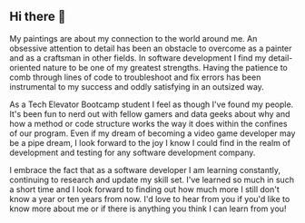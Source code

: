 ## Hi there 👋

<!--
**dgcritch/dgcritch** is a ✨ _special_ ✨ repository because its `README.md` (this file) appears on your GitHub profile.

Here are some ideas to get you started:

- 🔭 I’m currently working on ...
- 🌱 I’m currently learning ... 
- 👯 I’m looking to collaborate on ...
- 🤔 I’m looking for help with ...
- 💬 Ask me about ...
- 📫 How to reach me: ...
- 😄 Pronouns: ...
- ⚡ Fun fact: ...
-->
My paintings are about my connection to the world around me. An obsessive attention to detail has been an obstacle to overcome as a painter and as a craftsman in other fields. In software development I find my detail-oriented nature to be one of my greatest strengths. Having the patience to comb through lines of code to troubleshoot and fix errors has been instrumental to my success and oddly satisfying in an outsized way. 

As a Tech Elevator Bootcamp student I feel as though I've found my people. It's been fun to nerd out with fellow gamers and data geeks about why and how a method or code structure works the way it does within the confines of our program. Even if my dream of becoming a video game developer may be a pipe dream, I look forward to the joy I know I could find in the realm of development and testing for any software development company. 

I embrace the fact that as a software developer I am learning constantly, continuing to research and update my skill set. I've learned so much in such a short time and I look forward to finding out how much more I still don't know a year or ten years from now. I'd love to hear from you if you'd like to know more about me or if there is anything you think I can learn from you!
